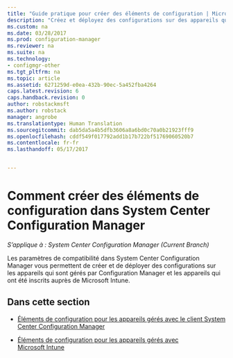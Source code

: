 ```yaml
---
title: "Guide pratique pour créer des éléments de configuration | Microsoft Docs"
description: "Créez et déployez des configurations sur des appareils qui sont à la fois gérés par System Center Configuration Manager et inscrits auprès de Microsoft Intune."
ms.custom: na
ms.date: 03/28/2017
ms.prod: configuration-manager
ms.reviewer: na
ms.suite: na
ms.technology:
- configmgr-other
ms.tgt_pltfrm: na
ms.topic: article
ms.assetid: 6271259d-e0ea-432b-90ec-5a452fba4264
caps.latest.revision: 6
caps.handback.revision: 0
author: robstackmsft
ms.author: robstack
manager: angrobe
ms.translationtype: Human Translation
ms.sourcegitcommit: dab5da5a4b5dfb3606a8a6bd0c70a0b21923fff9
ms.openlocfilehash: cddf549f017792add1b17b722bf51769060520b7
ms.contentlocale: fr-fr
ms.lasthandoff: 05/17/2017


---
```

# <a name="how-to-create-configuration-items-in-system-center-configuration-manager"></a>Comment créer des éléments de configuration dans System Center Configuration Manager

*S’applique à : System Center Configuration Manager (Current Branch)*

Les paramètres de compatibilité dans System Center Configuration Manager vous permettent de créer et de déployer des configurations sur les appareils qui sont gérés par Configuration Manager et les appareils qui ont été inscrits auprès de Microsoft Intune.  

## <a name="in-this-section"></a>Dans cette section  

-   [Éléments de configuration pour les appareils gérés avec le client System Center Configuration Manager](../../compliance/deploy-use/configuration-items-for-devices-managed-with-the-client.md)  

-   [Éléments de configuration pour les appareils gérés avec Microsoft Intune](../../compliance/deploy-use/configuration-items-for-devices-managed-without-the-client.md)  

